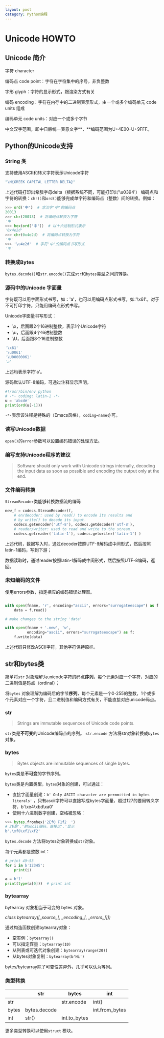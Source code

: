 ```yaml
---
layout: post
category: Python编程
---
```


# Unicode HOWTO
## Unicode 简介
字符 character

编码点 code point：字符在字符集中的序号，非负整数

字形 glyph：字符的显示形式，跟渲染方式有关

编码 encoding：字符在内存中的二进制表示形式，由一个或多个编码单元 code units 组成

编码单元 code units：对应一个或多个字节

中文汉字范围，即中日韩统一表意文字**，**编码范围为U+4E00–U+9FFF。

## Python的Unicode支持
### String 类
支持使用ASCII和转义字符表示Unicode字符

```python
"\N{GREEK CAPITAL LETTER DELTA}" 
```
上述代码打印出希腊字母delta（根据系统不同，可能打印出'\\u0394'）
编码点和字符的转换：`chr()`和`ord()`能够完成单字符和编码点（整数）间的转换。例如：

```python
>>> ord('中')  # 求汉字'中'的编码点
20013
>>> chr(20013)  # 将编码点转换为字符
'中'
>>> hex(ord('中'))  # 以十六进制形式表示
'0x4e2d'
>>> chr(0x4e2d)  # 将编码点转换为字符
'中'
>>> '\u4e2d'  # 字符'中'的编码点书写形式
'中'
```
### 转换成Bytes
`bytes.decode()`和`str.encode()`完成`str`和`bytes`类型之间的转换。

### 源码中的Unicode 字面量
字符既可以用字面形式书写，如：'a'，也可以用编码点形式书写，如:'\\x61'。对于不可打印字符，只能用编码点形式书写。

Unicode字面量书写形式：

* \\x，后面跟2个16进制整数，表示1个Unicode字符
* \\u，后面跟4个16进制整数
* \\U，后面跟8个16进制整数

```python
'\x61'
'\u0061'
'\U00000061'
'a'
```
上述均表示字符'a'。

源码默认UTF-8编码，可通过注释显示声明。

```python
#!/usr/bin/env python
# -*- coding: latin-1 -*-
u = 'abcdé'
print(ord(u[-1]))
```
`-*-`表示该注释是特殊的（Emacs风格），`coding=name`亦可。

### 读写Unicode数据
`open()`的`error`参数可以设置编码错误的处理方法。

### 编写支持Unicode程序的建议
> Software should only work with Unicode strings internally, decoding the input data as soon as possible and encoding the output only at the end.

### 文件编码转换
`StreamRecoder`类能够转换数据流的编码

```python
new_f = codecs.StreamRecoder(f,
    # en/decoder: used by read() to encode its results and
    # by write() to decode its input.
    codecs.getencoder('utf-8'), codecs.getdecoder('utf-8'),
    # reader/writer: used to read and write to the stream.
    codecs.getreader('latin-1'), codecs.getwriter('latin-1') )
```
上述代码，数据写入时，通过decoder按照UTF-8解码成中间形式，然后按照latin-1编码，写到下游；

数据读取时，通过reader按照latin-1解码成中间形式，然后按照UTF-8编码，返回。

### 未知编码的文件
使用errors参数，指定相应的编码错误处理器。

```python

with open(fname, 'r', encoding="ascii", errors="surrogateescape") as f:
    data = f.read()

# make changes to the string 'data'

with open(fname + '.new', 'w',
          encoding="ascii", errors="surrogateescape") as f:
    f.write(data)
```
上述代码只修改ASCII字符，其他字符保持原样。

## str和bytes类
简单将`str` 对象理解为unicode字符的码点**序列**，每个元素对应一个字符，对应的二进制值是码点（ordinal）；

将`bytes` 对象理解为编码后的字节**序列**，每个元素是一个0-255的整数，1个或多个元素对应一个字符，且二进制值和编码方式有关，不能直接对应unicode码点。

### str
> Strings are immutable sequences of Unicode code points.

`str`类是**不可变**的Unicode编码点的序列。
`str.encode` 方法将str对象转换成`bytes`对象。

### bytes
> Bytes objects are immutable sequences of single bytes.

`bytes`类是**不可变**的字节序列。

`bytes`类是内置类型，`bytes`对象的创建，可以通过：

* 直接字面量创建：`b' Only ASCII character are permmitted in bytes literals'` ，只有ascii字符可以直接写成bytes字面量，超过127的要用转义字符，b'\\xe4\\xbd\\xa0'
* 使用十六进制数字创建，空格被忽略：

```python
>>> bytes.fromhex('2Ef0 F1f2  ')
# 2E是'.'的ascii编码，直接以'.'显示
b'.\xf0\xf1\xf2'
```
`bytes.decode` 方法将bytes对象转换成`str`对象。

每个元素都是整数 int：

```python
# print 49~53
for i in b'12345':
    print(i)

a = b'1'
print(type(a[0]))  # print int
```
### bytearray
bytearray 对象相当于可变的 bytes 对象。

*class bytearray(\[\_source\_\[, \_encoding\_\[, \_errors\_\]\]\])*

通过构造函数创建bytearray对象：

* 空实例：`bytearray()`
* 可以指定容量：`bytearray(10)`
* 从列表或可迭代对象创建：`bytearray(range(20))`
* 从bytes对象复制：`bytearray(b'Hi')`

bytes/bytearray除了可变性差异外，几乎可以认为等同。

### 类型转换

|       | str          | bytes         | int             |
| ----- | ------------ | ------------- | --------------- |
| str   |              | str.encode    | int()           |
| bytes | bytes.decode |               | int.from\_bytes |
| int   | str()        | int.to\_bytes |                 |

更多类型转换可以使用`struct` 模块。